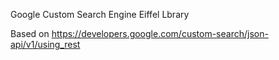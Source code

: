 Google Custom Search Engine Eiffel Lbrary

Based on https://developers.google.com/custom-search/json-api/v1/using_rest

